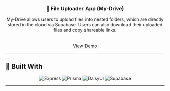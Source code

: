 <!-- PROJECT LOGO -->
<br />
<div align="center">
  <h3 align="center">📁 File Uploader App (My-Drive)</h3>

  <p align="center">
    My-Drive allows users to upload files into nested folders, which are directly stored in the cloud via Supabase. 
    Users can also download their uploaded files and copy shareable links.
    <br /><br />
    <br />
    <a href="https://file-uploader-production-0f9c.up.railway.app/">View Demo</a>
  </p>
</div>

---

## 🚀 Built With

<div align="center">

![Express](https://img.shields.io/badge/EXPRESS-000000?style=for-the-badge&logo=express&logoColor=white)
![Prisma](https://img.shields.io/badge/PRISMA-2D3748?style=for-the-badge&logo=prisma&logoColor=white)
![DaisyUI](https://img.shields.io/badge/DAISYUI-5A0FC8?style=for-the-badge)
![Supabase](https://img.shields.io/badge/SUPABASE-3ECF8E?style=for-the-badge&logo=supabase&logoColor=white)

</div>

---


